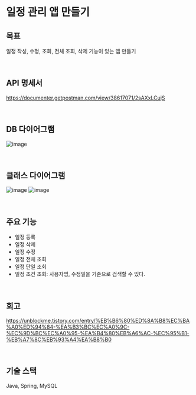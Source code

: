 # 일정 관리 앱 만들기

## 목표
일정 작성, 수정, 조회, 전체 조회, 삭제 기능이 있는 앱 만들기

</br>

## API 명세서
https://documenter.getpostman.com/view/38617071/2sAXxLCujS

</br>

## DB 다이어그램
![image](https://github.com/user-attachments/assets/471dd81a-a635-494a-a61f-43f3bd45ff07)

</br>

## 클래스 다이어그램
![image](https://github.com/user-attachments/assets/5509b250-83c0-419f-9021-dd3d8c29dc52)
![image](https://github.com/user-attachments/assets/f164ecf5-946c-47fc-a21f-dd8f0a8f66aa)

</br>

## 주요 기능
- 일정 등록
- 일정 삭제
- 일정 수정
- 일정 전체 조회
- 일정 단일 조회
- 일정 조건 조회: 사용자명, 수정일을 기준으로 검색할 수 있다.

</br>

## 회고
https://unblockme.tistory.com/entry/%EB%B6%80%ED%8A%B8%EC%BA%A0%ED%94%84-%EA%B3%BC%EC%A0%9C-%EC%9D%BC%EC%A0%95-%EA%B4%80%EB%A6%AC-%EC%95%B1-%EB%A7%8C%EB%93%A4%EA%B8%B0

</br>

## 기술 스택
Java, Spring, MySQL
